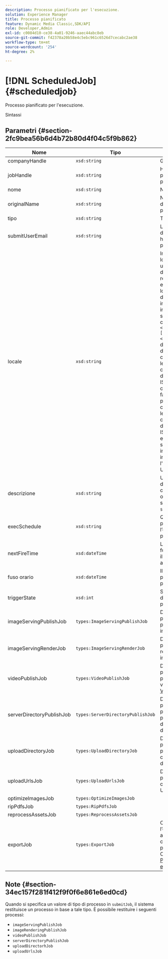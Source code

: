 ```yaml
---
description: Processo pianificato per l'esecuzione.
solution: Experience Manager
title: Processo pianificato
feature: Dynamic Media Classic,SDK/API
role: Developer,Admin
exl-id: c0084d10-ce38-4a01-9246-aaec44abc8eb
source-git-commit: f42378a20b58e4c5ebc961c6526d7cecabc2ae38
workflow-type: tm+mt
source-wordcount: '254'
ht-degree: 2%

---
```


# [!DNL ScheduledJob]{#scheduledjob}

Processo pianificato per l&#39;esecuzione.

Sintassi

## Parametri {#section-2fc9bea56b6d4b72b80d4f04c5f9b862}

| Nome | Tipo | Descrizione |
|---|---|---|
| companyHandle | `xsd:string` | Gestore azienda. |
| jobHandle | `xsd:string` | Handle di processo pianificato. |
| nome | `xsd:string` | Nome processo. |
| originalName | `xsd:string` | Nome originale del processo pianificato. |
| tipo | `xsd:string` | Tipo di processo. |
| submitUserEmail | `xsd:string` | L’indirizzo e-mail dell’utente che ha pianificato il processo. |
| locale | `xsd:string` | Impostazioni locali da utilizzare per i dettagli del registro processi e per la localizzazione delle e-mail. Le impostazioni internazionali sono specificate come `<language_code>[- <country_code>]`, dove il codice della lingua è un codice a due lettere minuscole come specificato dallo standard ISO-639 e il codice facoltativo del paese è un codice a due lettere maiuscole come specificato dallo standard ISO-3166. Ad esempio, la stringa delle impostazioni internazionali per l&#39;inglese (Stati Uniti) sarà: `en-US`. |
| descrizione | `xsd:string` | Una descrizione del processo come originariamente specificato in `submitJob`. |
| execSchedule | `xsd:string` | Quando è pianificata l’esecuzione del processo. |
| nextFireTime | `xsd:dateTime` | La data, l&#39;ora e il fuso orario in cui il processo viene avviato. |
| fuso orario | `xsd:dateTime` | Il fuso orario del processo pianificato. |
| triggerState | `xsd:int` | Scelta dello stato di attivazione del processo. |
| imageServingPublishJob | `types:ImageServingPublishJob` | Dettagli di un processo di pubblicazione di image server. |
| imageServingRenderJob | `types:ImageServingRenderJob` | Dettagli di un processo di rendering di immagini. |
| videoPublishJob | `types:VideoPublishJob` | Dettagli di un processo di pubblicazione video. Consulta [VideoPublishJob](https://experienceleague.adobe.com/docs/dynamic-media-developer-resources/image-production-api/data-types/r-scheduled-job.html). |
| serverDirectoryPublishJob | `types:ServerDirectoryPublishJob` | Dettagli del processo per un processo di pubblicazione della directory del server. |
| uploadDirectoryJob | `types:UploadDirectoryJob` | Dettagli del processo per un processo di caricamento directory. |
| uploadUrlsJob | `types:UploadUrlsJob` | Dettagli di un processo di caricamento URL. |
| optimizeImagesJob | `types:OptimizeImagesJob` |  |
| ripPdfsJob | `types:RipPdfsJob` |  |
| reprocessAssetsJob | `types:ReprocessAssetsJob` |  |
| exportJob | `types:ExportJob` | Consente l’esportazione autorizzata di file caricati in precedenza. Consulta [Processo di esportazione](https://experienceleague.adobe.com/docs/dynamic-media-developer-resources/image-production-api/data-types/r-scheduled-job.html). |

## Note {#section-34ec157f281f412f9f0f6e861e6ed0cd}

Quando si specifica un valore di tipo di processo in `submitJob`, il sistema restituisce un processo in base a tale tipo. È possibile restituire i seguenti processi:

* `imageServingPublishJob`
* `imageRenderingPublishJob`
* `videoPublishJob`
* `serverDirectoryPublishJob`
* `uploadDirectorhJob`
* `uploadUrlsJob`
